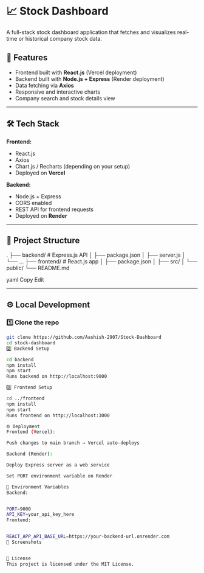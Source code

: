 # 📈 Stock Dashboard

A full-stack stock dashboard application that fetches and visualizes real-time or historical company stock data.

## 🚀 Features
- Frontend built with **React.js** (Vercel deployment)
- Backend built with **Node.js + Express** (Render deployment)
- Data fetching via **Axios**
- Responsive and interactive charts
- Company search and stock details view

---

## 🛠️ Tech Stack
**Frontend:**
- React.js
- Axios
- Chart.js / Recharts (depending on your setup)
- Deployed on **Vercel**

**Backend:**
- Node.js + Express
- CORS enabled
- REST API for frontend requests
- Deployed on **Render**

---

## 📂 Project Structure
.
├── backend/ # Express.js API
│ ├── package.json
│ ├── server.js
│ └── ...
├── frontend/ # React.js app
│ ├── package.json
│ ├── src/
│ └── public/
└── README.md

yaml
Copy
Edit

---

## ⚙️ Local Development

### 1️⃣ Clone the repo
```bash
git clone https://github.com/Aashish-2907/Stock-Dashboard
cd stock-dashboard
2️⃣ Backend Setup

cd backend
npm install
npm start
Runs backend on http://localhost:9000

3️⃣ Frontend Setup

cd ../frontend
npm install
npm start
Runs frontend on http://localhost:3000

🌐 Deployment
Frontend (Vercel):

Push changes to main branch → Vercel auto-deploys

Backend (Render):

Deploy Express server as a web service

Set PORT environment variable on Render

🔧 Environment Variables
Backend:


PORT=9000
API_KEY=your_api_key_here
Frontend:


REACT_APP_API_BASE_URL=https://your-backend-url.onrender.com
📸 Screenshots


📜 License
This project is licensed under the MIT License.

